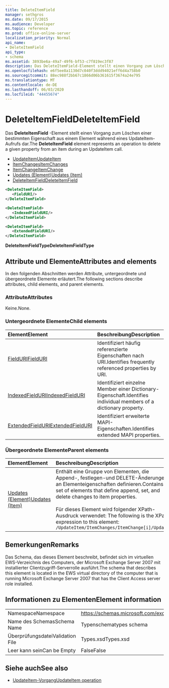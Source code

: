 ```yaml
---
title: DeleteItemField
manager: sethgros
ms.date: 09/17/2015
ms.audience: Developer
ms.topic: reference
ms.prod: office-online-server
localization_priority: Normal
api_name:
- DeleteItemField
api_type:
- schema
ms.assetid: 3893be6a-49a7-49f6-bf53-c7f819ec3f87
description: Das DeleteItemField-Element stellt einen Vorgang zum Löschen einer bestimmten Eigenschaft aus einem Element während eines UpdateItem-Aufrufs dar.
ms.openlocfilehash: e6f5ee8a1130d7c040f3ddd94021eff6d4a758b0
ms.sourcegitcommit: 88ec988f2bb67c1866d06b361615f3674a24e795
ms.translationtype: MT
ms.contentlocale: de-DE
ms.lasthandoff: 06/03/2020
ms.locfileid: "44455674"
---
```

# <a name="deleteitemfield"></a><span data-ttu-id="3bab5-103">DeleteItemField</span><span class="sxs-lookup"><span data-stu-id="3bab5-103">DeleteItemField</span></span>

<span data-ttu-id="3bab5-104">Das **DeleteItemField** -Element stellt einen Vorgang zum Löschen einer bestimmten Eigenschaft aus einem Element während eines UpdateItem-Aufrufs dar.</span><span class="sxs-lookup"><span data-stu-id="3bab5-104">The **DeleteItemField** element represents an operation to delete a given property from an item during an UpdateItem call.</span></span> 
 
- [<span data-ttu-id="3bab5-105">UpdateItem</span><span class="sxs-lookup"><span data-stu-id="3bab5-105">UpdateItem</span></span>](updateitem.md)  
- [<span data-ttu-id="3bab5-106">ItemChanges</span><span class="sxs-lookup"><span data-stu-id="3bab5-106">ItemChanges</span></span>](itemchanges.md) 
- [<span data-ttu-id="3bab5-107">ItemChange</span><span class="sxs-lookup"><span data-stu-id="3bab5-107">ItemChange</span></span>](itemchange.md) 
- [<span data-ttu-id="3bab5-108">Updates (Element)</span><span class="sxs-lookup"><span data-stu-id="3bab5-108">Updates (Item)</span></span>](updates-item.md) 
- [<span data-ttu-id="3bab5-109">DeleteItemField</span><span class="sxs-lookup"><span data-stu-id="3bab5-109">DeleteItemField</span></span>](deleteitemfield.md)
  
```xml
<DeleteItemField>
   <FieldURI/>
</DeleteItemField>
```

```xml
<DeleteItemField>
   <IndexedFieldURI/> 
</DeleteItemField>
```

```xml
<DeleteItemField>
   <ExtendedFieldURI/>
</DeleteItemField>
```

<span data-ttu-id="3bab5-110">**DeleteItemFieldType**</span><span class="sxs-lookup"><span data-stu-id="3bab5-110">**DeleteItemFieldType**</span></span>

## <a name="attributes-and-elements"></a><span data-ttu-id="3bab5-111">Attribute und Elemente</span><span class="sxs-lookup"><span data-stu-id="3bab5-111">Attributes and elements</span></span>

<span data-ttu-id="3bab5-112">In den folgenden Abschnitten werden Attribute, untergeordnete und übergeordnete Elemente erläutert.</span><span class="sxs-lookup"><span data-stu-id="3bab5-112">The following sections describe attributes, child elements, and parent elements.</span></span>
  
### <a name="attributes"></a><span data-ttu-id="3bab5-113">Attribute</span><span class="sxs-lookup"><span data-stu-id="3bab5-113">Attributes</span></span>

<span data-ttu-id="3bab5-114">Keine.</span><span class="sxs-lookup"><span data-stu-id="3bab5-114">None.</span></span>
  
### <a name="child-elements"></a><span data-ttu-id="3bab5-115">Untergeordnete Elemente</span><span class="sxs-lookup"><span data-stu-id="3bab5-115">Child elements</span></span>

|<span data-ttu-id="3bab5-116">**Element**</span><span class="sxs-lookup"><span data-stu-id="3bab5-116">**Element**</span></span>|<span data-ttu-id="3bab5-117">**Beschreibung**</span><span class="sxs-lookup"><span data-stu-id="3bab5-117">**Description**</span></span>|
|:-----|:-----|
|[<span data-ttu-id="3bab5-118">FieldURI</span><span class="sxs-lookup"><span data-stu-id="3bab5-118">FieldURI</span></span>](fielduri.md) <br/> |<span data-ttu-id="3bab5-119">Identifiziert häufig referenzierte Eigenschaften nach URI.</span><span class="sxs-lookup"><span data-stu-id="3bab5-119">Identifies frequently referenced properties by URI.</span></span>  <br/> |
|[<span data-ttu-id="3bab5-120">IndexedFieldURI</span><span class="sxs-lookup"><span data-stu-id="3bab5-120">IndexedFieldURI</span></span>](indexedfielduri.md) <br/> |<span data-ttu-id="3bab5-121">Identifiziert einzelne Member einer Dictionary-Eigenschaft.</span><span class="sxs-lookup"><span data-stu-id="3bab5-121">Identifies individual members of a dictionary property.</span></span>  <br/> |
|[<span data-ttu-id="3bab5-122">ExtendedFieldURI</span><span class="sxs-lookup"><span data-stu-id="3bab5-122">ExtendedFieldURI</span></span>](extendedfielduri.md) <br/> |<span data-ttu-id="3bab5-123">Identifiziert erweiterte MAPI-Eigenschaften.</span><span class="sxs-lookup"><span data-stu-id="3bab5-123">Identifies extended MAPI properties.</span></span>  <br/> |
   
### <a name="parent-elements"></a><span data-ttu-id="3bab5-124">Übergeordnete Elemente</span><span class="sxs-lookup"><span data-stu-id="3bab5-124">Parent elements</span></span>

|<span data-ttu-id="3bab5-125">**Element**</span><span class="sxs-lookup"><span data-stu-id="3bab5-125">**Element**</span></span>|<span data-ttu-id="3bab5-126">**Beschreibung**</span><span class="sxs-lookup"><span data-stu-id="3bab5-126">**Description**</span></span>|
|:-----|:-----|
|[<span data-ttu-id="3bab5-127">Updates (Element)</span><span class="sxs-lookup"><span data-stu-id="3bab5-127">Updates (Item)</span></span>](updates-item.md) <br/> |<span data-ttu-id="3bab5-128">Enthält eine Gruppe von Elementen, die Append-, festlegen-und DELETE-Änderungen an Elementeigenschaften definieren.</span><span class="sxs-lookup"><span data-stu-id="3bab5-128">Contains a set of elements that define append, set, and delete changes to item properties.</span></span>  <br/><br/><span data-ttu-id="3bab5-129">Für dieses Element wird folgender XPath-Ausdruck verwendet: </span><span class="sxs-lookup"><span data-stu-id="3bab5-129">The following is the XPath expression to this element:</span></span><br/>`/UpdateItem/ItemChanges/ItemChange[i]/Updates` <br/> |
   
## <a name="remarks"></a><span data-ttu-id="3bab5-130">Bemerkungen</span><span class="sxs-lookup"><span data-stu-id="3bab5-130">Remarks</span></span>

<span data-ttu-id="3bab5-131">Das Schema, das dieses Element beschreibt, befindet sich im virtuellen EWS-Verzeichnis des Computers, der Microsoft Exchange Server 2007 mit installierter Clientzugriff-Serverrolle ausführt.</span><span class="sxs-lookup"><span data-stu-id="3bab5-131">The schema that describes this element is located in the EWS virtual directory of the computer that is running Microsoft Exchange Server 2007 that has the Client Access server role installed.</span></span>
  
## <a name="element-information"></a><span data-ttu-id="3bab5-132">Informationen zu Elementen</span><span class="sxs-lookup"><span data-stu-id="3bab5-132">Element information</span></span>

|||
|:-----|:-----|
|<span data-ttu-id="3bab5-133">Namespace</span><span class="sxs-lookup"><span data-stu-id="3bab5-133">Namespace</span></span>  <br/> |https://schemas.microsoft.com/exchange/services/2006/types  <br/> |
|<span data-ttu-id="3bab5-134">Name des Schemas</span><span class="sxs-lookup"><span data-stu-id="3bab5-134">Schema Name</span></span>  <br/> |<span data-ttu-id="3bab5-135">Typenschema</span><span class="sxs-lookup"><span data-stu-id="3bab5-135">types schema</span></span>  <br/> |
|<span data-ttu-id="3bab5-136">Überprüfungsdatei</span><span class="sxs-lookup"><span data-stu-id="3bab5-136">Validation File</span></span>  <br/> |<span data-ttu-id="3bab5-137">Types.xsd</span><span class="sxs-lookup"><span data-stu-id="3bab5-137">Types.xsd</span></span>  <br/> |
|<span data-ttu-id="3bab5-138">Leer kann sein</span><span class="sxs-lookup"><span data-stu-id="3bab5-138">Can be Empty</span></span>  <br/> |<span data-ttu-id="3bab5-139">False</span><span class="sxs-lookup"><span data-stu-id="3bab5-139">False</span></span>  <br/> |
   
## <a name="see-also"></a><span data-ttu-id="3bab5-140">Siehe auch</span><span class="sxs-lookup"><span data-stu-id="3bab5-140">See also</span></span>

- [<span data-ttu-id="3bab5-141">UpdateItem-Vorgang</span><span class="sxs-lookup"><span data-stu-id="3bab5-141">UpdateItem operation</span></span>](updateitem-operation.md)

